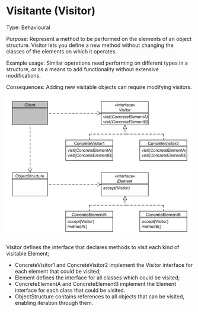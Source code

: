 # Visitante (Visitor)

Type: Behavioural

Purpose: Represent a method to be performed on the elements of an object structure. Visitor lets you define a new method without changing the classes of the elements on which it operates.

Example usage: Similar operations need performing on different types in a structure, or as a means to add functionality without extensive modifications.

Consequences: Adding new visitable objects can require modifying visitors.

![_](../images/000022.jpg)

Visitor defines the interface that declares methods to visit each kind of visitable Element;

* ConcreteVisitor1 and ConcreteVisitor2 implement the Visitor interface for each element that could be visited;
* Element defines the interface for all classes which could be visited;
* ConcreteElementA and ConcreteElementB implement the Element interface for each class that could be visited.
* ObjectStructure contains references to all objects that can be visited, enabling iteration through them.

